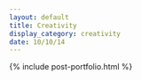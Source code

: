```yaml
---
layout: default
title: Creativity
display_category: creativity
date: 10/10/14
---
```


{% include post-portfolio.html %}
